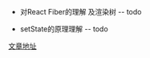* 对React Fiber的理解 及渲染树   --   todo


* setState的原理理解        --      todo

[文章地址](https://juejin.im/post/5b45c57c51882519790c7441)